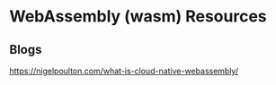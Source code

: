 # WebAssembly (wasm) Resources

## Blogs

https://nigelpoulton.com/what-is-cloud-native-webassembly/

